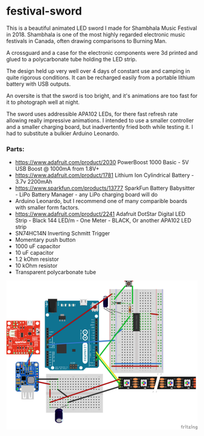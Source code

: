 # festival-sword

This is a beautiful animated LED sword I made for Shambhala Music Festival in 2018. Shambhala is one of the most highly regarded electronic music festivals in Canada, often drawing comparisons to Burning Man. 

A crossguard and a case for the electronic components were 3d printed and glued to a polycarbonate tube holding the LED strip.

The design held up very well over 4 days of constant use and camping in quite rigorous conditions. It can be recharged easily from a portable lithium battery with USB outputs.

An oversite is that the sword is too bright, and it's animations are too fast for it to photograph well at night. 

The sword uses addressible APA102 LEDs, for there fast refresh rate allowing really impressive animations.
I intended to use a smaller controller and a smaller charging board, but inadvertently fried both while testing it. I had to substitute a bulkier Arduino Leonardo. 

### Parts:
* https://www.adafruit.com/product/2030 PowerBoost 1000 Basic - 5V USB Boost @ 1000mA from 1.8V+
* https://www.adafruit.com/product/1781 Lithium Ion Cylindrical Battery - 3.7v 2200mAh
* https://www.sparkfun.com/products/13777 SparkFun Battery Babysitter - LiPo Battery Manager - any LiPo charging board will do
* Arduino Leonardo, but I recommend one of many comparible boards with smaller form factors. 
* https://www.adafruit.com/product/2241 Adafruit DotStar Digital LED Strip - Black 144 LED/m - One Meter - BLACK, Or another APA102 LED strip
* SN74HC14N Inverting Schmitt Trigger
* Momentary push button
* 1000 uF capacitor
* 10 uF capacitor
* 1.2 kOhm resistor
* 10 kOhm resistor
* Transparent polycarbonate tube

![schematic](/festivalsword.png)
